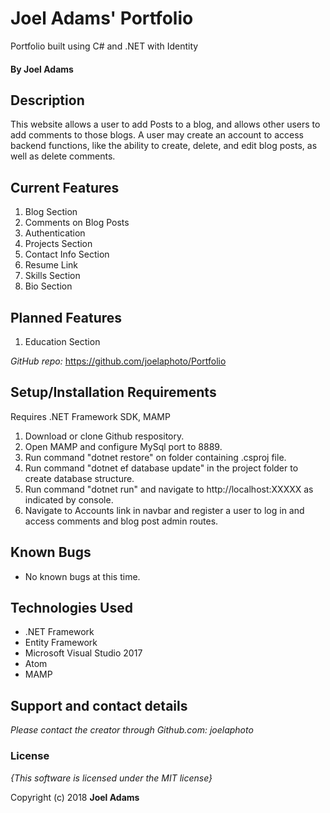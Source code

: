 # Joel Adams' Portfolio

Portfolio built using C# and .NET with Identity

#### By **Joel Adams**

## Description

 This website allows a user to add Posts to a blog, and allows other users to add comments to those blogs. A user may create an account to access backend functions, like the ability to create, delete, and edit blog posts, as well as delete comments.

## Current Features
1. Blog Section
2. Comments on Blog Posts
3. Authentication
4. Projects Section
5. Contact Info Section
6. Resume Link
7. Skills Section
8. Bio Section

## Planned Features
1. Education Section

*GitHub repo:* https://github.com/joelaphoto/Portfolio

## Setup/Installation Requirements
Requires .NET Framework SDK, MAMP

1. Download or clone Github respository.
2. Open MAMP and configure MySql port to 8889.
3. Run command "dotnet restore" on folder containing .csproj file.
2. Run command "dotnet ef database update" in the project folder to create database structure.
3. Run command "dotnet run" and navigate to http://localhost:XXXXX as indicated by console.
4. Navigate to Accounts link in navbar and register a user to log in and access comments and blog post admin routes.

## Known Bugs
* No known bugs at this time.

## Technologies Used
* .NET Framework
* Entity Framework
* Microsoft Visual Studio 2017
* Atom
* MAMP

## Support and contact details

_Please contact  the creator through Github.com: joelaphoto_

### License

*{This software is licensed under the MIT license}*

Copyright (c) 2018 **Joel Adams**
